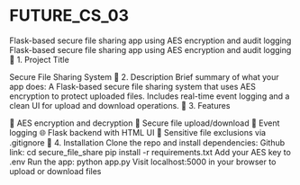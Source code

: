 # FUTURE_CS_03
Flask-based secure file sharing app using AES encryption and audit logging 
Flask-based secure file sharing app using AES encryption and audit logging 🔹 1. Project Title

Secure File Sharing System
🔹 2. Description Brief summary of what your app does: A Flask-based secure file sharing system that uses AES encryption to protect uploaded files. Includes real-time event logging and a clean UI for upload and download operations. 🔹 3. Features

🔐 AES encryption and decryption
📁 Secure file upload/download
🧾 Event logging
🌐 Flask backend with HTML UI
🚫 Sensitive file exclusions via .gitignore 
🔹 4. Installation Clone the repo and install dependencies: 
Github link:
cd secure_file_share pip install -r requirements.txt
Add your AES key to .env
Run the app: python app.py
Visit localhost:5000 in your browser to upload or download files
